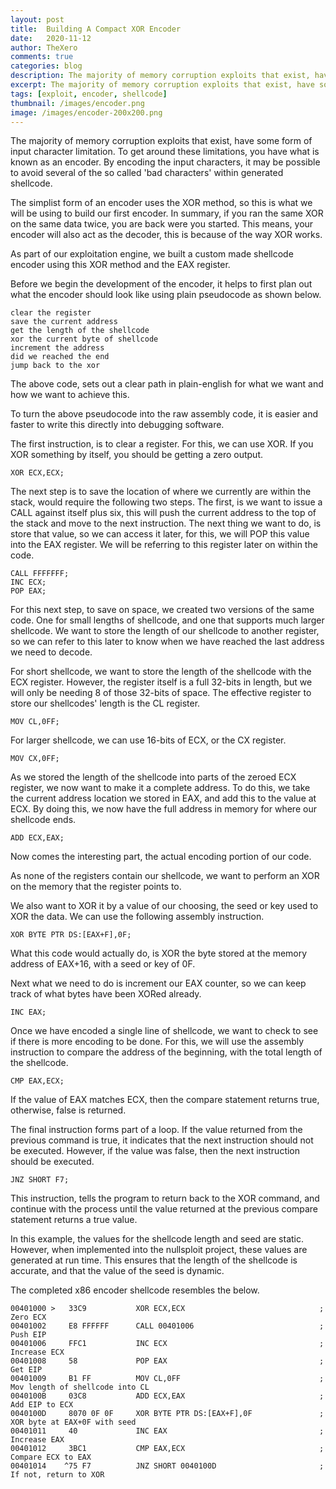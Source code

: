 ```yaml
---
layout: post
title:  Building A Compact XOR Encoder
date:	2020-11-12 
author: TheXero
comments: true
categories: blog
description: The majority of memory corruption exploits that exist, have some form of input character limitation. To get around these limitations, you have what is known as an encoder. By encoding the input ...
excerpt: The majority of memory corruption exploits that exist, have some form of input character limitation. To get around these limitations, you have what is known as an encoder. By encoding the input ...
tags: [exploit, encoder, shellcode]
thumbnail: /images/encoder.png
image: /images/encoder-200x200.png
---
```


The majority of memory corruption exploits that exist, have some form of input character limitation. To get around these limitations, you have what is known as an encoder. By encoding the input characters, it may be possible to avoid several of the so called 'bad characters' within generated shellcode.

The simplist form of an encoder uses the XOR method, so this is what we will be using to build our first encoder. In summary, if you ran the same XOR on the same data twice, you are back were you started. This means, your encoder will also act as the decoder, this is because of the way XOR works.

As part of our exploitation engine, we built a custom made shellcode encoder using this XOR method and the EAX register. 

Before we begin the development of the encoder, it helps to first plan out what the encoder should look like using plain pseudocode as shown below.

    clear the register
    save the current address
    get the length of the shellcode
    xor the current byte of shellcode 
    increment the address
    did we reached the end
    jump back to the xor

The above code, sets out a clear path in plain-english for what we want and how we want to achieve this. 

To turn the above pseudocode into the raw assembly code, it is easier and faster to write this directly into debugging software.

The first instruction, is to clear a register. For this, we can use XOR. If you XOR something by itself, you should be getting a zero output.

    XOR ECX,ECX;

The next step is to save the location of where we currently are within the stack, would require the following two steps.
The first, is we want to issue a CALL against itself plus six, this will push the current address to the top of the stack and move to the next instruction. The next thing we want to do, is store that value, so we can access it later, for this, we will POP this value into the EAX register. We will be referring to this register later on within the code.

    CALL FFFFFFF; 
    INC ECX;
    POP EAX;

For this next step, to save on space, we created two versions of the same code. One for small lengths of shellcode, and one that supports much larger shellcode. We want to store the length of our shellcode to another register, so we can refer to this later to know when we have reached the last address we need to decode.

For short shellcode, we want to store the length of the shellcode with the ECX register. However, the register itself is a full 32-bits in length, but we will only be needing 8 of those 32-bits of space. The effective register to store our shellcodes' length is the CL register.

    MOV CL,0FF;

For larger shellcode, we can use 16-bits of ECX, or the CX register.

    MOV CX,0FF;

As we stored the length of the shellcode into parts of the zeroed ECX register, we now want to make it a complete address. To do this, we take the current address location we stored in EAX, and add this to the value at ECX. By doing this, we now have the full address in memory for where our shellcode ends.

    ADD ECX,EAX;

Now comes the interesting part, the actual encoding portion of our code.

As none of the registers contain our shellcode, we want to perform an XOR on the memory that the register points to.

We also want to XOR it by a value of our choosing, the seed or key used to XOR the data. We can use the following assembly instruction.

    XOR BYTE PTR DS:[EAX+F],0F;

What this code would actually do, is XOR the byte stored at the memory address of EAX+16, with a seed or key of 0F. 

Next what we need to do is increment our EAX counter, so we can keep track of what bytes have been XORed already.

    INC EAX;

Once we have encoded a single line of shellcode, we want to check to see if there is more encoding to be done. For this, we will use the assembly instruction to compare the address of the beginning, with the total length of the shellcode.

    CMP EAX,ECX;

If the value of EAX matches ECX, then the compare statement returns true, otherwise, false is returned.

The final instruction forms part of a loop. If the value returned from the previous command is true, it indicates that the next instruction should not be executed. However, if the value was false, then the next instruction should be executed.

    JNZ SHORT F7;

This instruction, tells the program to return back to the XOR command, and continue with the process until the value returned at the previous compare statement returns a true value.


In this example, the values for the shellcode length and seed are static. However, when implemented into the nullsploit project, these values are generated at run time. This ensures that the length of the shellcode is accurate, and that the value of the seed is dynamic. 

The completed x86 encoder shellcode resembles the below.

    00401000 >   33C9           XOR ECX,ECX                              ; Zero ECX
    00401002     E8 FFFFFF      CALL 00401006                            ; Push EIP
    00401006     FFC1           INC ECX                                  ; Increase ECX
    00401008     58             POP EAX                                  ; Get EIP
    00401009     B1 FF          MOV CL,0FF                               ; Mov length of shellcode into CL
    0040100B     03C8           ADD ECX,EAX                              ; Add EIP to ECX
    0040100D     8070 0F 0F     XOR BYTE PTR DS:[EAX+F],0F               ; XOR byte at EAX+0F with seed
    00401011     40             INC EAX                                  ; Increase EAX
    00401012     3BC1           CMP EAX,ECX                              ; Compare ECX to EAX
    00401014    ^75 F7          JNZ SHORT 0040100D                       ; If not, return to XOR





